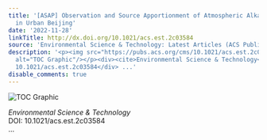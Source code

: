 ```yaml
---
title: '[ASAP] Observation and Source Apportionment of Atmospheric Alkaline Gases
  in Urban Beijing'
date: '2022-11-28'
linkTitle: http://dx.doi.org/10.1021/acs.est.2c03584
source: 'Environmental Science & Technology: Latest Articles (ACS Publications)'
description: '<p><img src="https://pubs.acs.org/cms/10.1021/acs.est.2c03584/asset/images/medium/es2c03584_0006.gif"
  alt="TOC Graphic"/></p><div><cite>Environmental Science & Technology</cite></div><div>DOI:
  10.1021/acs.est.2c03584</div> ...'
disable_comments: true
---
```

<p><img src="https://pubs.acs.org/cms/10.1021/acs.est.2c03584/asset/images/medium/es2c03584_0006.gif" alt="TOC Graphic"/></p><div><cite>Environmental Science & Technology</cite></div><div>DOI: 10.1021/acs.est.2c03584</div> ...